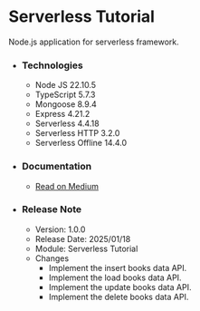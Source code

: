 # Serverless Tutorial
Node.js application for serverless framework.

* ### Technologies

    * Node JS 22.10.5
    * TypeScript 5.7.3
    * Mongoose 8.9.4
    * Express 4.21.2
    * Serverless 4.4.18
    * Serverless HTTP 3.2.0
    * Serverless Offline 14.4.0

* ### Documentation

    * [Read on Medium](https://sachithariyathilaka.medium.com/deploy-serverless-node-js-app-on-aws-2267df4e59d3)


* ### Release Note

    * Version: 1.0.0
    * Release Date: 2025/01/18
    * Module: Serverless Tutorial
    * Changes
        * Implement the insert books data API.
        * Implement the load books data API.
        * Implement the update books data API.
        * Implement the delete books data API.
